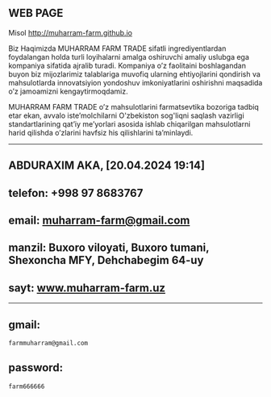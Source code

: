 ## WEB PAGE

Misol http://muharram-farm.github.io

Biz Haqimizda
MUHARRAM FARM TRADE sifatli ingrediyentlardan foydalangan holda turli loyihalarni amalga oshiruvchi amaliy uslubga ega kompaniya sifatida ajralib turadi. Kompaniya o’z faolitaini boshlagandan buyon biz mijozlarimiz talablariga muvofiq ularning ehtiyojlarini qondirish va mahsulotlarda innovatsiyion yondoshuv imkoniyatlarini oshirishni maqsadida o’z jamoamizni kengaytirmoqdamiz.

MUHARRAM FARM TRADE o’z mahsulotlarini farmatsevtika bozoriga tadbiq etar ekan, avvalo iste’molchilarni O'zbekiston sog'liqni saqlash vazirligi standartlarining qat’iy me’yorlari asosida ishlab chiqarilgan mahsulotlarni harid qilishda o’zlarini havfsiz his qilishlarini ta’minlaydi.

------- 

## ABDURAXIM AKA, [20.04.2024 19:14]

## telefon: +998 97 8683767

## email: muharram-farm@gmail.com

## manzil: Buxoro viloyati, Buxoro tumani, Shexoncha MFY, Dehchabegim 64-uy

## sayt: www.muharram-farm.uz

------- 

## gmail: 

```farmmuharram@gmail.com```

## password: 

```farm666666```
